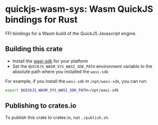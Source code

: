 # quickjs-wasm-sys: Wasm QuickJS bindings for Rust

FFI bindings for a Wasm build of the QuickJS Javascript engine.

## Building this crate

- Install the [wasi-sdk](https://github.com/WebAssembly/wasi-sdk#install) for your platform
- Set the `QUICKJS_WASM_SYS_WASI_SDK_PATH` environment variable to the absolute path where you installed the `wasi-sdk`

For example, if you install the `wasi-sdk` in `/opt/wasi-sdk`, you can run:
```bash
export QUICKJS_WASM_SYS_WASI_SDK_PATH=/opt/wasi-sdk
```

## Publishing to crates.io

To publish this crate to crates.io, run `./publish.sh`.
